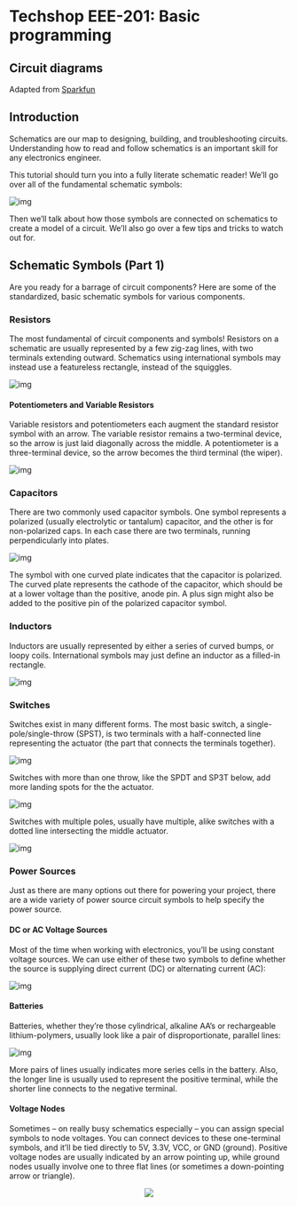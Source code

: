 # Techshop EEE-201: Basic programming

## Circuit diagrams

Adapted from [Sparkfun](https://learn.sparkfun.com/tutorials/how-to-read-a-schematic/schematic-symbols-part-1)


## Introduction

Schematics are our map to designing, building, and troubleshooting circuits. Understanding how to read and follow schematics is an important skill for any electronics engineer.

This tutorial should turn you into a fully literate schematic reader! We’ll go over all of the fundamental schematic symbols:

![img](https://cdn.sparkfun.com/assets/6/8/6/d/1/51cdc767ce395f7558000002.png)

Then we’ll talk about how those symbols are connected on schematics to create a model of a circuit. We’ll also go over a few tips and tricks to watch out for.


## Schematic Symbols (Part 1)
Are you ready for a barrage of circuit components? Here are some of the standardized, basic schematic symbols for various components.

### Resistors

The most fundamental of circuit components and symbols! Resistors on a schematic are usually represented by a few zig-zag lines, with two terminals extending outward. Schematics using international symbols may instead use a featureless rectangle, instead of the squiggles.

![img](https://cdn.sparkfun.com/assets/2/2/6/9/c/51cc9e55ce395f576d000000.png)

#### Potentiometers and Variable Resistors

Variable resistors and potentiometers each augment the standard resistor symbol with an arrow. The variable resistor remains a two-terminal device, so the arrow is just laid diagonally across the middle. A potentiometer is a three-terminal device, so the arrow becomes the third terminal (the wiper).

![img](https://cdn.sparkfun.com/assets/4/5/c/a/0/51cc9e55ce395fad69000001.png)

### Capacitors

There are two commonly used capacitor symbols. One symbol represents a polarized (usually electrolytic or tantalum) capacitor, and the other is for non-polarized caps. In each case there are two terminals, running perpendicularly into plates.

![img](https://cdn.sparkfun.com/assets/9/c/9/c/5/51cc9e55ce395fcd6c000000.png)

The symbol with one curved plate indicates that the capacitor is polarized. The curved plate represents the cathode of the capacitor, which should be at a lower voltage than the positive, anode pin. A plus sign might also be added to the positive pin of the polarized capacitor symbol.

### Inductors

Inductors are usually represented by either a series of curved bumps, or loopy coils. International symbols may just define an inductor as a filled-in rectangle.

![img](https://cdn.sparkfun.com/assets/3/f/a/4/0/51cca0f8ce395fa06c000001.png)

### Switches

Switches exist in many different forms. The most basic switch, a single-pole/single-throw (SPST), is two terminals with a half-connected line representing the actuator (the part that connects the terminals together).

![img](https://cdn.sparkfun.com/assets/3/5/4/2/a/51cc9e55ce395fa969000002.png)

Switches with more than one throw, like the SPDT and SP3T below, add more landing spots for the the actuator.

![img](https://cdn.sparkfun.com/assets/f/a/b/3/3/51cc9e55ce395f7a6c000001.png)

Switches with multiple poles, usually have multiple, alike switches with a dotted line intersecting the middle actuator.

![img](https://cdn.sparkfun.com/assets/0/a/4/0/7/51cc9e55ce395fb072000000.png)

### Power Sources

Just as there are many options out there for powering your project, there are a wide variety of power source circuit symbols to help specify the power source.

#### DC or AC Voltage Sources

Most of the time when working with electronics, you’ll be using constant voltage sources. We can use either of these two symbols to define whether the source is supplying direct current (DC) or alternating current (AC):

![img](https://cdn.sparkfun.com/assets/4/7/b/0/3/51cc9e55ce395f8f6d000001.png)

#### Batteries

Batteries, whether they’re those cylindrical, alkaline AA’s or rechargeable lithium-polymers, usually look like a pair of disproportionate, parallel lines:

![img](https://cdn.sparkfun.com/assets/b/a/5/0/8/51cc9e54ce395ff06d000001.png)

More pairs of lines usually indicates more series cells in the battery. Also, the longer line is usually used to represent the positive terminal, while the shorter line connects to the negative terminal.

#### Voltage Nodes

Sometimes – on really busy schematics especially – you can assign special symbols to node voltages. You can connect devices to these one-terminal symbols, and it’ll be tied directly to 5V, 3.3V, VCC, or GND (ground). Positive voltage nodes are usually indicated by an arrow pointing up, while ground nodes usually involve one to three flat lines (or sometimes a down-pointing arrow or triangle).

<p align="center">
<img src="https://cdn.sparkfun.com/assets/f/7/5/4/2/51cc9e55ce395fcc74000000.png">
</p>
